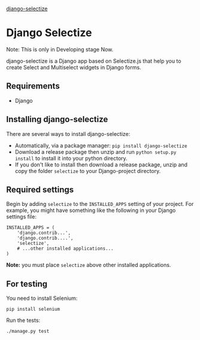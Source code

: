 [django-selectize](http://selectize-djangoer.rhcloud.com/)

Django Selectize
================

Note: This is only in Developing stage Now.

django-selectize  is a Django app based on Selectize.js that help you to create Select and Multiselect widgets in Django forms.


Requirements
------------

* Django


Installing django-selectize
---------------------------

There are several ways to install django-selectize:

* Automatically, via a package manager: `pip install django-selectize`
* Download a release package then unzip and run `python setup.py install` to install it into your python directory.
* If you don't like to install then download a release package, unzip and copy the folder `selectize` to your Django-project directory.


Required settings
-----------------

Begin by adding `selectize` to the `INSTALLED_APPS` setting of your project. For example, you might have something like the following in your Django settings file:

	INSTALLED_APPS = (
	    'django.contrib...',
	    'django.contrib....',
	    'selectize',
	    # ...other installed applications...
	)

**Note:** you must place `selectize` above other installed applications.


For testing
-----------
You need to install Selenium:

    pip install selenium

Run the tests:

    ./manage.py test
